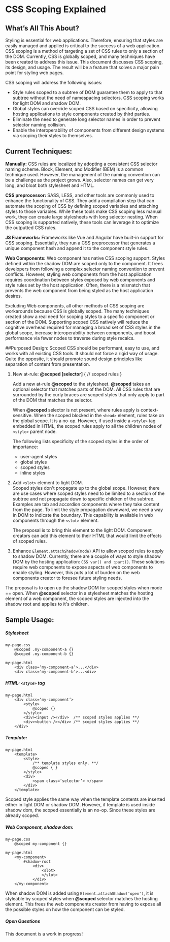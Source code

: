 # CSS Scoping Explained

## What’s All This About?
Styling is essential for web applications. Therefore, ensuring that styles are easily managed and applied is critical to the success of a web application. CSS scoping is a method of targeting a set of CSS rules to only a section of the DOM. Currently, CSS is globally scoped, and many techniques have been created to address this issue. This document discusses CSS scoping, its design, and usage. The result will be a feature that solves a major pain point for styling web pages. 

CSS scoping will address the following issues:
   * Style rules scoped to a subtree of DOM guarantee them to apply to that subtree without the need of namespacing selectors. 
CSS scoping works for light DOM and shadow DOM.
   * Global styles can override scoped CSS based on specificity, allowing hosting applications to style components created by third parties.
   * Eliminate the need to generate long selector names in order to prevent selector naming collision.
   * Enable the interoperability of components from different design systems via scoping their styles to themselves.

## Current Techniques: 
**Manually:** CSS rules are localized by adopting a consistent CSS selector naming scheme. Block, Element, and Modifier (BEM) is a common technique used. However, the management of the naming convention can be a challenge as the project grows. Also,  selector names can get very long, and bloat both stylesheet and HTML. 

**CSS preprocessor:** SASS, LESS, and other tools are commonly used to enhance the functionality of CSS. They add a compilation step that can automate the scoping of CSS by defining scoped variables and attaching styles to those variables. While these tools make CSS scoping less manual work, they can create large stylesheets with long selector nesting. When CSS scoping is supported natively, these tools can leverage it to optimize the outputted CSS rules.   

**JS Frameworks:** Frameworks like Vue and Angular have built-in support for CSS scoping. Essentially, they run a CSS preprocessor that generates a unique component hash and append it to the component style rules.  

**Web Components:** Web component has native CSS scoping support. Styles defined within the shadow DOM are scoped only to the component.  It frees developers from following a complex selector naming convention to prevent conflicts. However, styling web components from the host application requires coordination between styles exposed by web components and style rules set by the host application. Often, there is a mismatch that prevents the web component from being styled as the host application desires. 

Excluding Web components, all other methods of CSS scoping are workarounds because CSS is globally scoped. The many techniques created show a real need for scoping styles to a specific component or section of the DOM. Supporting scoped CSS natively will reduce the cognitive overhead required for managing a broad set of CSS styles in the global scope, increase interoperability between components, and boost performance via fewer nodes to traverse during style recalcs.  

##Purposed Design:
Scoped CSS should be performant, easy to use, and works with all existing CSS tools. It should not force a rigid way of usage. Quite the opposite, it should promote sound design principles like separation of content from presentation. 

1. New at-rule: **@scoped [selector]** { // scoped rules }

   Add a new at-rule **@scoped** to the stylesheet. **@scoped** takes an optional selector that matches parts of the DOM. All CSS rules that are surrounded by the curly braces are scoped styles that only apply to part of the DOM that matches the selector. 

   When **@scoped** selector is not present, where rules apply is context-sensitive. When the scoped blocked in the `<head>` element, rules take on the global scope. It is a no-op. However, if used inside a `<style>` tag embedded in HTML, the scoped rules apply to all the children nodes of `<style>` parent node. 

   The following lists specificity of the scoped styles in the order of importance:
      * user-agent styles
      * global styles
      * scoped styles
      * inline styles

2. Add `<slot>` element to light DOM.  
   Scoped styles don't propagate up to the global scope. However, there are use cases where scoped styles need to be limited to a section of the subtree and not propagate down to specific children of the subtree. Examples are tab and accordion components where they take content from the page. To limit the style propagation downward, we need a way in DOM to indicate the boundary. This capability is available in web components through the `<slot>` element. 
   
   The proposal is to bring this element to the light DOM. Component creators can add this element to their HTML that would limit the effects of scoped rules.
   
3.  Enhance `Element.attachShadow(mode)` API to allow scoped rules to apply to shadow DOM.
   Currently, there are a couple of ways to style shadow DOM by the hosting application: `CSS var() and :part()`. These solutions require web components to expose aspects of web components to enable styling. However, this puts a lot of burden on the web components creator to foresee future styling needs. 
   
   The proposal is to open up the shadow DOM for scoped styles when mode == open. When **@scoped** selector in a stylesheet matches the hosting element of a web component, the scoped styles are injected into the shadow root and applies to it's children.  
   
## Sample Usage:
##### Stylesheet
```
my-page.css
    @scoped .my-component-a {}
    @scoped .my-component-b {}

my-page.html
    <div class=’my-component-a’>...</div>
    <div class='my-component-b'>...<div>
```

##### HTML: `<style>` tag
```
my-page.html
	<div class=‘my-component’>
        <style>
            @scoped {}
        </style>
        <div><input /></div>  /** scoped styles applies **/
        <div><button /></div> /** scoped styles applies **/
    </div>
```

##### Template:
```
my-page.html
    <template> 
        <style>
            /** template styles only. **/ 
            @scoped { }
        </style>
        <div>
            <span class=’selector’> </span>
        </div>
    </template> 
```
Scoped style applies the same way when the template contents are inserted either in light DOM or shadow DOM. However, if template is used inside shadow dom, the scoped essentially is an no-op. Since these styles are already scoped. 

##### Web Component, shadow dom:
```
my-page.css
    @scoped my-component {}

my-page.html
    <my-component>
        #shadow-root
            <div>
                <slot>
                </slot>
            </div>
    </my-component>
```
When shadow DOM is added using `Element.attachShadow('open')`, it is styleable by scoped styles when **@scoped** selector matches the hosting element. This frees the web components creator from having to expose all the possible styles on how the component can be styled.

##### Open Questions
This document is a work in progress!
